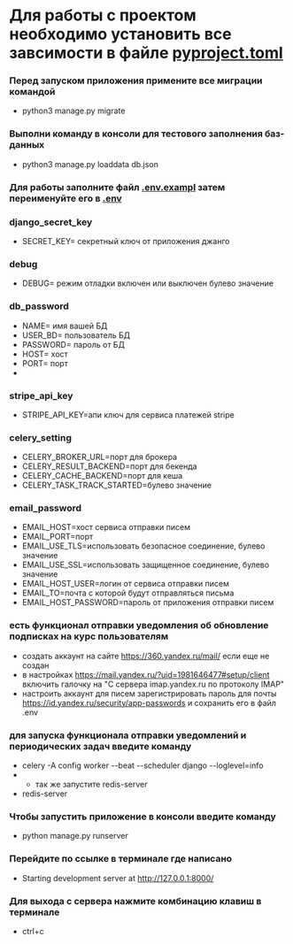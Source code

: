 # Для работы с проектом необходимо установить все завсимости в файле [pyproject.toml](pyproject.toml)

### Перед запуском приложения примените все миграции командой
- python3 manage.py migrate

### Выполни команду в консоли для тестового заполнения баз-данных
- python3 manage.py loaddata db.json

### Для работы заполните файл [.env.exampl](.env.exampl) затем переименуйте его в [.env](.envs)

### django_secret_key
- SECRET_KEY= секретный ключ от приложения джанго

### debug
- DEBUG= режим отладки включен или выключен булево значение

### db_password
- NAME= имя вашей БД
- USER_BD= пользователь БД
- PASSWORD= пароль от БД
- HOST= хост
- PORT= порт
- 
### stripe_api_key
- STRIPE_API_KEY=апи ключ для сервиса платежей stripe

### celery_setting
- CELERY_BROKER_URL=порт для брокера
- CELERY_RESULT_BACKEND=порт для бекенда
- CELERY_CACHE_BACKEND=порт для кеша
- CELERY_TASK_TRACK_STARTED=булево значение

### email_password
- EMAIL_HOST=хост сервиса отправки писем
- EMAIL_PORT=порт
- EMAIL_USE_TLS=использовать безопасное соединение, булево значение
- EMAIL_USE_SSL=использовать защищенное соединение, булево значение
- EMAIL_HOST_USER=логин от сервиса отправки писем
- EMAIL_TO=почта с которой будут отправляться письма
- EMAIL_HOST_PASSWORD=пароль от приложения отправки писем

### есть функционал отправки уведомления об обновление подписках на курс пользователям
- создать аккаунт на сайте https://360.yandex.ru/mail/ если еще не создан
- в настройках https://mail.yandex.ru/?uid=1981646477#setup/client включить галочку на "С сервера imap.yandex.ru по протоколу IMAP"
- настроить аккаунт для писем зарегистрировать пароль для почты https://id.yandex.ru/security/app-passwords и сохранить его в файл .env

### для запуска функционала отправки уведомлений и периодических задач введите команду
- celery -A config worker --beat --scheduler django --loglevel=info
- - так же запустите redis-server
- redis-server

### Чтобы запустить приложение в консоли введите команду
- python manage.py runserver

### Перейдите по ссылке в терминале где написано 
- Starting development server at http://127.0.0.1:8000/

### Для выхода с сервера нажмите комбинацию клавиш в терминале
- ctrl+c